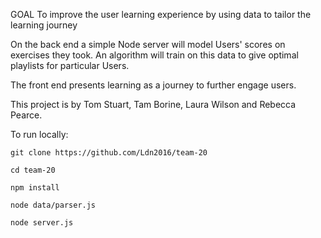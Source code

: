 GOAL
To improve the user learning experience by using data to tailor the learning journey

On the back end a simple Node server will model Users' scores on exercises they took. An algorithm will train on this data to give optimal playlists for particular Users.

The front end presents learning as a journey to further engage users.


This project is by Tom Stuart, Tam Borine, Laura Wilson and Rebecca Pearce.

To run locally:

```git clone https://github.com/Ldn2016/team-20```

```cd team-20```

```npm install ```

``` node data/parser.js ```

```node server.js```
